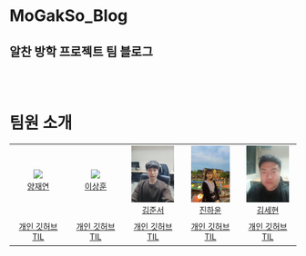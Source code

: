 # MoGakSo_Blog
## 알찬 방학 프로젝트 팀 블로그
<br>
<br>

# 팀원 소개
<table>
    <tr>
        <td align="center" width="130px">
        <a href="https://github.com/JAEYEONsss"><img height="100px" src="img/양재연.jpeg"></a>
        <br/>
        <a href="https://github.com/JAEYEONsss">양재연</a>
        </td>
        <td align="center" width="130px">
        <a href="https://github.com/dlwlehd"><img height="100px" src="img/이상훈.png"></a>
        <br/>
        <a href="https://github.com/dlwlehd">이상훈</a>
        </td>
        <td align="center" width="130px">
        <a href="https://github.com/js1022003"><img height="100px" src="img/김준서.jpeg"></a>
        <br/>
        <a href="https://github.com/js1022003">김준서</a>
        </td>
        <td align="center" width="130px">
        <a href="https://github.com/hayoooon"><img height="100px" src="img/진하윤.jpeg"></a>
        <br/>
        <a href="https://github.com/hayoooon">진하윤</a>
        </td>
        <td align="center" width="130px">
        <a href="https://github.com/NSRBSG"><img height="100px" src="img/김세현.jpeg"></a>
        <br/>
        <a href="https://github.com/NSRBSG">김세현</a>
        </td>
    </tr>
    <tr height="50px">
        <td align="center">
            <a href="https://github.com/JAEYEONsss/TIL/tree/main/MOGAKSO">개인 깃허브 TIL</a>
        </td>
        <td align="center">
            <a href="https://github.com/dlwlehd/TIL">개인 깃허브 TIL</a>
        </td>
        <td align="center">
            <a href="https://github.com/js1022003/TIL">개인 깃허브 TIL</a>
        </td>
        <td align="center">
            <a href="https://github.com/hayoooon/23-1">개인 깃허브 TIL</a>
        </td>
        <td align="center">
            <a href="https://github.com/NSRBSG/blog ">개인 깃허브 TIL</a>
        </td>
        </td>
    </tr>
</table>